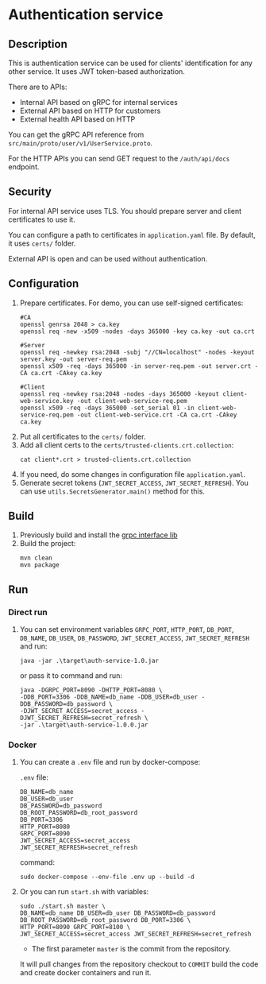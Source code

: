 # Authentication service

## Description
This is authentication service can be used for clients' identification for any other service. It uses JWT token-based authorization. 

There are to APIs:
* Internal API based on gRPC for internal services
* External API based on HTTP for customers
* External health API based on HTTP

You can get the gRPC API reference from `src/main/proto/user/v1/UserService.proto`.

For the HTTP APIs you can send GET request to the `/auth/api/docs` endpoint.

## Security
For internal API service uses TLS. You should prepare server and client certificates to use it.

You can configure a path to certificates in `application.yaml` file. By default, it uses `certs/` folder.

External API is open and can be used without authentication.

## Configuration
1. Prepare certificates. For demo, you can use self-signed certificates:
   ```
   #CA
   openssl genrsa 2048 > ca.key
   openssl req -new -x509 -nodes -days 365000 -key ca.key -out ca.crt
   
   #Server
   openssl req -newkey rsa:2048 -subj "//CN=localhost" -nodes -keyout server.key -out server-req.pem
   openssl x509 -req -days 365000 -in server-req.pem -out server.crt -CA ca.crt -CAkey ca.key
   
   #Client
   openssl req -newkey rsa:2048 -nodes -days 365000 -keyout client-web-service.key -out client-web-service-req.pem
   openssl x509 -req -days 365000 -set_serial 01 -in client-web-service-req.pem -out client-web-service.crt -CA ca.crt -CAkey ca.key
   ```
2. Put all certificates to the `certs/` folder.
3. Add all client certs to the `certs/trusted-clients.crt.collection`:
   ```
   cat client*.crt > trusted-clients.crt.collection
   ```
4. If you need, do some changes in configuration file `application.yaml`.
5. Generate secret tokens (`JWT_SECRET_ACCESS`, `JWT_SECRET_REFRESH`). You can use `utils.SecretsGenerator.main()` method for this.

## Build
1. Previously build and install the [grpc interface lib](https://github.com/Serguncheouss/auth-service-grpc-interface)
2. Build the project:
   ```
   mvn clean
   mvn package
   ```

## Run
### Direct run
1. You can set environment variables `GRPC_PORT`, `HTTP_PORT`, `DB_PORT`, `DB_NAME`, `DB_USER`, `DB_PASSWORD`, `JWT_SECRET_ACCESS`, `JWT_SECRET_REFRESH` and run:
   ```
   java -jar .\target\auth-service-1.0.jar
   ```
   or pass it to command and run:
   ```
   java -DGRPC_PORT=8090 -DHTTP_PORT=8080 \
   -DDB_PORT=3306 -DDB_NAME=db_name -DDB_USER=db_user -DDB_PASSWORD=db_password \
   -DJWT_SECRET_ACCESS=secret_access -DJWT_SECRET_REFRESH=secret_refresh \
   -jar .\target\auth-service-1.0.0.jar
   ```
### Docker
1. You can create a `.env` file and run by docker-compose:

   `.env` file:
   ```
   DB_NAME=db_name
   DB_USER=db_user
   DB_PASSWORD=db_password
   DB_ROOT_PASSWORD=db_root_password
   DB_PORT=3306
   HTTP_PORT=8080
   GRPC_PORT=8090
   JWT_SECRET_ACCESS=secret_access
   JWT_SECRET_REFRESH=secret_refresh
   ```
   command:
   ```
   sudo docker-compose --env-file .env up --build -d
   ```
2. Or you can run `start.sh` with variables:
   ```
   sudo ./start.sh master \
   DB_NAME=db_name DB_USER=db_user DB_PASSWORD=db_password DB_ROOT_PASSWORD=db_root_password DB_PORT=3306 \
   HTTP_PORT=8090 GRPC_PORT=8100 \
   JWT_SECRET_ACCESS=secret_access JWT_SECRET_REFRESH=secret_refresh
   ```
   * The first parameter `master` is the commit from the repository.

   It will pull changes from the repository checkout to `COMMIT` build the code and create docker containers and run it.